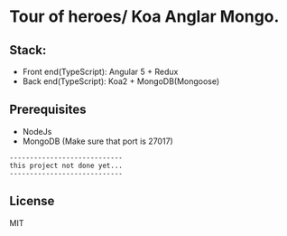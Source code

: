 # Tour of heroes/ Koa Anglar Mongo.

## Stack:
* Front end(TypeScript): Angular 5 + Redux
* Back end(TypeScript): Koa2 + MongoDB(Mongoose)

## Prerequisites
* NodeJs
* MongoDB (Make sure that port is 27017)


```
----------------------------
this project not done yet...
----------------------------
```

## License
MIT